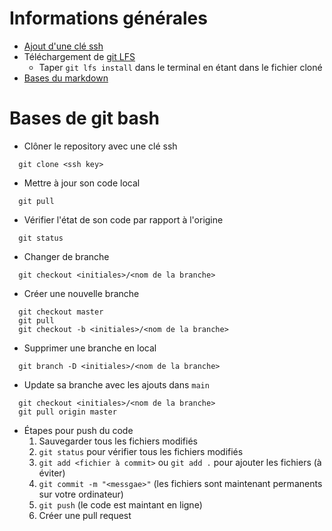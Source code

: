 # Informations générales
- [Ajout d'une clé ssh](https://docs.github.com/en/authentication/connecting-to-github-with-ssh/adding-a-new-ssh-key-to-your-github-account)
- Téléchargement de [git LFS](https://git-lfs.github.com/)
  - Taper ``git lfs install`` dans le terminal en étant dans le fichier cloné
- [Bases du markdown](https://www.markdownguide.org/basic-syntax/)

# Bases de git bash
- Clôner le repository avec une clé ssh
```    
  git clone <ssh key> 
```
- Mettre à jour son code local
```    
  git pull
```
- Vérifier l'état de son code par rapport à l'origine
```
  git status
```
- Changer de branche 
```
  git checkout <initiales>/<nom de la branche> 
```
- Créer une nouvelle branche 
```
  git checkout master
  git pull
  git checkout -b <initiales>/<nom de la branche> 
```
- Supprimer une branche en local
```
  git branch -D <initiales>/<nom de la branche>
```
- Update sa branche avec les ajouts dans ``main``
```
  git checkout <initiales>/<nom de la branche>
  git pull origin master
```
- Étapes pour push du code
  1. Sauvegarder tous les fichiers modifiés
  2. `` git status `` pour vérifier tous les fichiers modifiés
  3. `` git add <fichier à commit> `` ou `` git add . `` pour ajouter les fichiers (à éviter)
  4. `` git commit -m "<messgae>" `` (les fichiers sont maintenant permanents sur votre ordinateur)
  5. `` git push `` (le code est maintant en ligne)
  6. Créer une pull request
